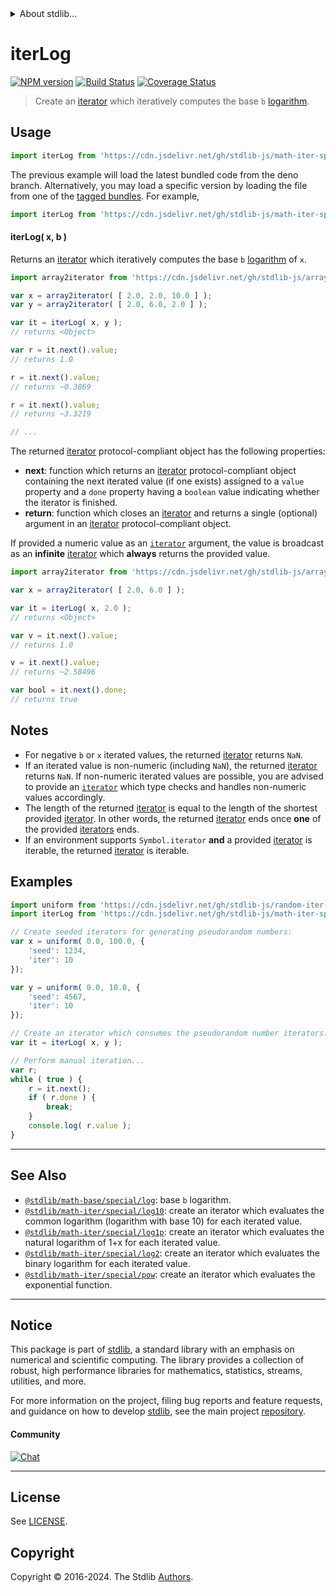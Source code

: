 <!--

@license Apache-2.0

Copyright (c) 2020 The Stdlib Authors.

Licensed under the Apache License, Version 2.0 (the "License");
you may not use this file except in compliance with the License.
You may obtain a copy of the License at

   http://www.apache.org/licenses/LICENSE-2.0

Unless required by applicable law or agreed to in writing, software
distributed under the License is distributed on an "AS IS" BASIS,
WITHOUT WARRANTIES OR CONDITIONS OF ANY KIND, either express or implied.
See the License for the specific language governing permissions and
limitations under the License.

-->


<details>
  <summary>
    About stdlib...
  </summary>
  <p>We believe in a future in which the web is a preferred environment for numerical computation. To help realize this future, we've built stdlib. stdlib is a standard library, with an emphasis on numerical and scientific computation, written in JavaScript (and C) for execution in browsers and in Node.js.</p>
  <p>The library is fully decomposable, being architected in such a way that you can swap out and mix and match APIs and functionality to cater to your exact preferences and use cases.</p>
  <p>When you use stdlib, you can be absolutely certain that you are using the most thorough, rigorous, well-written, studied, documented, tested, measured, and high-quality code out there.</p>
  <p>To join us in bringing numerical computing to the web, get started by checking us out on <a href="https://github.com/stdlib-js/stdlib">GitHub</a>, and please consider <a href="https://opencollective.com/stdlib">financially supporting stdlib</a>. We greatly appreciate your continued support!</p>
</details>

# iterLog

[![NPM version][npm-image]][npm-url] [![Build Status][test-image]][test-url] [![Coverage Status][coverage-image]][coverage-url] <!-- [![dependencies][dependencies-image]][dependencies-url] -->

> Create an [iterator][mdn-iterator-protocol] which iteratively computes the base `b` [logarithm][@stdlib/math/base/special/log].

<!-- Section to include introductory text. Make sure to keep an empty line after the intro `section` element and another before the `/section` close. -->

<section class="intro">

</section>

<!-- /.intro -->

<!-- Package usage documentation. -->



<section class="usage">

## Usage

```javascript
import iterLog from 'https://cdn.jsdelivr.net/gh/stdlib-js/math-iter-special-log@deno/mod.js';
```
The previous example will load the latest bundled code from the deno branch. Alternatively, you may load a specific version by loading the file from one of the [tagged bundles](https://github.com/stdlib-js/math-iter-special-log/tags). For example,

```javascript
import iterLog from 'https://cdn.jsdelivr.net/gh/stdlib-js/math-iter-special-log@v0.2.0-deno/mod.js';
```

#### iterLog( x, b )

Returns an [iterator][mdn-iterator-protocol] which iteratively computes the base `b` [logarithm][@stdlib/math/base/special/log] of `x`.

```javascript
import array2iterator from 'https://cdn.jsdelivr.net/gh/stdlib-js/array-to-iterator@deno/mod.js';

var x = array2iterator( [ 2.0, 2.0, 10.0 ] );
var y = array2iterator( [ 2.0, 6.0, 2.0 ] );

var it = iterLog( x, y );
// returns <Object>

var r = it.next().value;
// returns 1.0

r = it.next().value;
// returns ~0.3869

r = it.next().value;
// returns ~3.3219

// ...
```

The returned [iterator][mdn-iterator-protocol] protocol-compliant object has the following properties:

-   **next**: function which returns an [iterator][mdn-iterator-protocol] protocol-compliant object containing the next iterated value (if one exists) assigned to a `value` property and a `done` property having a `boolean` value indicating whether the iterator is finished.
-   **return**: function which closes an [iterator][mdn-iterator-protocol] and returns a single (optional) argument in an [iterator][mdn-iterator-protocol] protocol-compliant object.

If provided a numeric value as an [`iterator`][mdn-iterator-protocol] argument, the value is broadcast as an **infinite** [iterator][mdn-iterator-protocol] which **always** returns the provided value.

```javascript
import array2iterator from 'https://cdn.jsdelivr.net/gh/stdlib-js/array-to-iterator@deno/mod.js';

var x = array2iterator( [ 2.0, 6.0 ] );

var it = iterLog( x, 2.0 );
// returns <Object>

var v = it.next().value;
// returns 1.0

v = it.next().value;
// returns ~2.58496

var bool = it.next().done;
// returns true
```

</section>

<!-- /.usage -->

<!-- Package usage notes. Make sure to keep an empty line after the `section` element and another before the `/section` close. -->

<section class="notes">

## Notes

-   For negative `b` or `x` iterated values, the returned [iterator][mdn-iterator-protocol] returns `NaN`.
-   If an iterated value is non-numeric (including `NaN`), the returned [iterator][mdn-iterator-protocol] returns `NaN`. If non-numeric iterated values are possible, you are advised to provide an [`iterator`][mdn-iterator-protocol] which type checks and handles non-numeric values accordingly.
-   The length of the returned [iterator][mdn-iterator-protocol] is equal to the length of the shortest provided [iterator][mdn-iterator-protocol]. In other words, the returned [iterator][mdn-iterator-protocol] ends once **one** of the provided [iterators][mdn-iterator-protocol] ends.
-   If an environment supports `Symbol.iterator` **and** a provided [iterator][mdn-iterator-protocol] is iterable, the returned [iterator][mdn-iterator-protocol] is iterable.

</section>

<!-- /.notes -->

<!-- Package usage examples. -->

<section class="examples">

## Examples

<!-- eslint no-undef: "error" -->

```javascript
import uniform from 'https://cdn.jsdelivr.net/gh/stdlib-js/random-iter-uniform@deno/mod.js';
import iterLog from 'https://cdn.jsdelivr.net/gh/stdlib-js/math-iter-special-log@deno/mod.js';

// Create seeded iterators for generating pseudorandom numbers:
var x = uniform( 0.0, 100.0, {
    'seed': 1234,
    'iter': 10
});

var y = uniform( 0.0, 10.0, {
    'seed': 4567,
    'iter': 10
});

// Create an iterator which consumes the pseudorandom number iterators:
var it = iterLog( x, y );

// Perform manual iteration...
var r;
while ( true ) {
    r = it.next();
    if ( r.done ) {
        break;
    }
    console.log( r.value );
}
```

</section>

<!-- /.examples -->

<!-- Section to include cited references. If references are included, add a horizontal rule *before* the section. Make sure to keep an empty line after the `section` element and another before the `/section` close. -->

<section class="references">

</section>

<!-- /.references -->

<!-- Section for related `stdlib` packages. Do not manually edit this section, as it is automatically populated. -->

<section class="related">

* * *

## See Also

-   <span class="package-name">[`@stdlib/math-base/special/log`][@stdlib/math/base/special/log]</span><span class="delimiter">: </span><span class="description">base `b` logarithm.</span>
-   <span class="package-name">[`@stdlib/math-iter/special/log10`][@stdlib/math/iter/special/log10]</span><span class="delimiter">: </span><span class="description">create an iterator which evaluates the common logarithm (logarithm with base 10) for each iterated value.</span>
-   <span class="package-name">[`@stdlib/math-iter/special/log1p`][@stdlib/math/iter/special/log1p]</span><span class="delimiter">: </span><span class="description">create an iterator which evaluates the natural logarithm of 1+x for each iterated value.</span>
-   <span class="package-name">[`@stdlib/math-iter/special/log2`][@stdlib/math/iter/special/log2]</span><span class="delimiter">: </span><span class="description">create an iterator which evaluates the binary logarithm for each iterated value.</span>
-   <span class="package-name">[`@stdlib/math-iter/special/pow`][@stdlib/math/iter/special/pow]</span><span class="delimiter">: </span><span class="description">create an iterator which evaluates the exponential function.</span>

</section>

<!-- /.related -->

<!-- Section for all links. Make sure to keep an empty line after the `section` element and another before the `/section` close. -->


<section class="main-repo" >

* * *

## Notice

This package is part of [stdlib][stdlib], a standard library with an emphasis on numerical and scientific computing. The library provides a collection of robust, high performance libraries for mathematics, statistics, streams, utilities, and more.

For more information on the project, filing bug reports and feature requests, and guidance on how to develop [stdlib][stdlib], see the main project [repository][stdlib].

#### Community

[![Chat][chat-image]][chat-url]

---

## License

See [LICENSE][stdlib-license].


## Copyright

Copyright &copy; 2016-2024. The Stdlib [Authors][stdlib-authors].

</section>

<!-- /.stdlib -->

<!-- Section for all links. Make sure to keep an empty line after the `section` element and another before the `/section` close. -->

<section class="links">

[npm-image]: http://img.shields.io/npm/v/@stdlib/math-iter-special-log.svg
[npm-url]: https://npmjs.org/package/@stdlib/math-iter-special-log

[test-image]: https://github.com/stdlib-js/math-iter-special-log/actions/workflows/test.yml/badge.svg?branch=v0.2.0
[test-url]: https://github.com/stdlib-js/math-iter-special-log/actions/workflows/test.yml?query=branch:v0.2.0

[coverage-image]: https://img.shields.io/codecov/c/github/stdlib-js/math-iter-special-log/main.svg
[coverage-url]: https://codecov.io/github/stdlib-js/math-iter-special-log?branch=main

<!--

[dependencies-image]: https://img.shields.io/david/stdlib-js/math-iter-special-log.svg
[dependencies-url]: https://david-dm.org/stdlib-js/math-iter-special-log/main

-->

[chat-image]: https://img.shields.io/gitter/room/stdlib-js/stdlib.svg
[chat-url]: https://app.gitter.im/#/room/#stdlib-js_stdlib:gitter.im

[stdlib]: https://github.com/stdlib-js/stdlib

[stdlib-authors]: https://github.com/stdlib-js/stdlib/graphs/contributors

[umd]: https://github.com/umdjs/umd
[es-module]: https://developer.mozilla.org/en-US/docs/Web/JavaScript/Guide/Modules

[deno-url]: https://github.com/stdlib-js/math-iter-special-log/tree/deno
[deno-readme]: https://github.com/stdlib-js/math-iter-special-log/blob/deno/README.md
[umd-url]: https://github.com/stdlib-js/math-iter-special-log/tree/umd
[umd-readme]: https://github.com/stdlib-js/math-iter-special-log/blob/umd/README.md
[esm-url]: https://github.com/stdlib-js/math-iter-special-log/tree/esm
[esm-readme]: https://github.com/stdlib-js/math-iter-special-log/blob/esm/README.md
[branches-url]: https://github.com/stdlib-js/math-iter-special-log/blob/main/branches.md

[stdlib-license]: https://raw.githubusercontent.com/stdlib-js/math-iter-special-log/main/LICENSE

[mdn-iterator-protocol]: https://developer.mozilla.org/en-US/docs/Web/JavaScript/Reference/Iteration_protocols#The_iterator_protocol

<!-- <related-links> -->

[@stdlib/math/base/special/log]: https://github.com/stdlib-js/math-base-special-log/tree/deno

[@stdlib/math/iter/special/log10]: https://github.com/stdlib-js/math-iter-special-log10/tree/deno

[@stdlib/math/iter/special/log1p]: https://github.com/stdlib-js/math-iter-special-log1p/tree/deno

[@stdlib/math/iter/special/log2]: https://github.com/stdlib-js/math-iter-special-log2/tree/deno

[@stdlib/math/iter/special/pow]: https://github.com/stdlib-js/math-iter-special-pow/tree/deno

<!-- </related-links> -->

</section>

<!-- /.links -->
